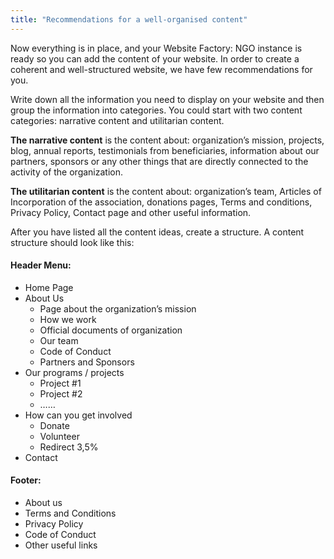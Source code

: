 ```yaml
---
title: "Recommendations for a well-organised content"
---
```


Now everything is in place, and your Website Factory: NGO instance is
ready so you can add the content of your website. In order to create a
coherent and well-structured website, we have few recommendations for
you.

Write down all the information you need to display on your website and
then group the information into categories. You could start with two
content categories: narrative content and utilitarian content.

**The narrative content** is the content about: organization’s mission,
projects, blog, annual reports, testimonials from beneficiaries,
information about our partners, sponsors or any other things that are
directly connected to the activity of the organization.

**The utilitarian content** is the content about: organization’s team,
Articles of Incorporation of the association, donations pages, Terms and
conditions, Privacy Policy, Contact page and other useful information.

After you have listed all the content ideas, create a structure. A
content structure should look like this:

#### Header Menu:
- Home Page
- About Us
  - Page about the organization’s mission
  - How we work
  - Official documents of organization
  - Our team
  - Code of Conduct
  - Partners and Sponsors
- Our programs / projects
  - Project \#1
  - Project \#2
  - ……
- How can you get involved
  - Donate
  - Volunteer
  - Redirect 3,5%
- Contact

#### Footer:

- About us
- Terms and Conditions
- Privacy Policy
- Code of Conduct
- Other useful links
